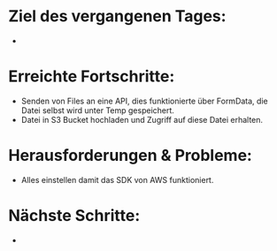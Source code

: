 # Ziel des vergangenen Tages:
- 

# Erreichte Fortschritte:
- Senden von Files an eine API, dies funktionierte über FormData, die Datei selbst wird unter Temp gespeichert.
- Datei in S3 Bucket hochladen und Zugriff auf diese Datei erhalten.

# Herausforderungen & Probleme:
- Alles einstellen damit das SDK von AWS funktioniert.

# Nächste Schritte:
- 